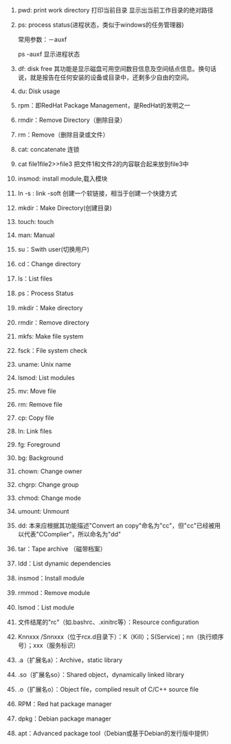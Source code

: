 1. pwd: print work directory 打印当前目录 显示出当前工作目录的绝对路径

2. ps: process status(进程状态，类似于windows的任务管理器)

   常用参数：－auxf

   ps -auxf 显示进程状态

3. df: disk free 其功能是显示磁盘可用空间数目信息及空间结点信息。换句话说，就是报告在任何安装的设备或目录中，还剩多少自由的空间。

4. du: Disk usage

5. rpm：即RedHat Package Management，是RedHat的发明之一

6. rmdir：Remove Directory（删除目录）

7. rm：Remove（删除目录或文件）

8. cat: concatenate 连锁

9. cat file1file2>>file3 把文件1和文件2的内容联合起来放到file3中

10. insmod: install module,载入模块

11. ln -s : link -soft 创建一个软链接，相当于创建一个快捷方式

12. mkdir：Make Directory(创建目录)

13. touch: touch

14. man: Manual

15. su：Swith user(切换用户)

16. cd：Change directory

17. ls：List files

18. ps：Process Status

19. mkdir：Make directory

20. rmdir：Remove directory

21. mkfs: Make file system

22. fsck：File system check

23. uname: Unix name

24. lsmod: List modules

25. mv: Move file

26. rm: Remove file

27. cp: Copy file

28. ln: Link files

29. fg: Foreground

30. bg: Background

31. chown: Change owner

32. chgrp: Change group

33. chmod: Change mode

34. umount: Unmount

35. dd: 本来应根据其功能描述"Convert an copy"命名为"cc"，但"cc"已经被用以代表"CComplier"，所以命名为"dd"

36. tar：Tape archive （磁带档案）

37. ldd：List dynamic dependencies

38. insmod：Install module

39. rmmod：Remove module

40. lsmod：List module

41. 文件结尾的"rc"（如.bashrc、.xinitrc等）：Resource configuration

42. Knnxxx /Snnxxx（位于rcx.d目录下）：K（Kill）；S(Service)；nn（执行顺序号）；xxx（服务标识）

43. .a（扩展名a）：Archive，static library

44. .so（扩展名so）：Shared object，dynamically linked library

45. .o（扩展名o）：Object file，complied result of C/C++ source file

46. RPM：Red hat package manager

47. dpkg：Debian package manager

48. apt：Advanced package tool（Debian或基于Debian的发行版中提供）
